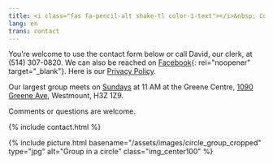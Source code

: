 ```yaml
---
title: <i class="fas fa-pencil-alt shake-tl color-1-text"></i>&nbsp; Contact Us &nbsp;<i class="fas fa-phone shake-bottom color-1-dark-text"></i>
lang: en
trans: contact
---
```

You’re welcome to use the <i class="fas fa-pencil-alt color-1-text"></i> contact form below or call David, our clerk, at <i class="fas fa-phone color-1-dark-text"></i> (514) 307-0820. We can also be reached on [Facebook](https://www.facebook.com/MontrealQuakers/){: rel="noopener" target="_blank"}. Here is our [Privacy Policy](/privacy.html). 

Our largest group meets on [Sundays](/directions.html) at 11 AM at the Greene Centre, [1090 Greene Ave](/directions.html), Westmount, H3Z 1Z9.

Comments or questions are welcome.

{% include contact.html %}

{% include picture.html basename="/assets/images/circle_group_cropped" type="jpg" alt="Group in a circle" class="img_center100" %}
